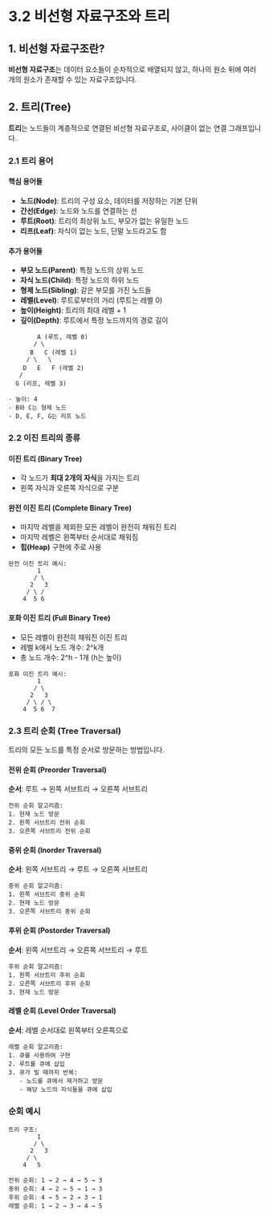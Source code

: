 # 3.2 비선형 자료구조와 트리

## 1. 비선형 자료구조란?

**비선형 자료구조**는 데이터 요소들이 순차적으로 배열되지 않고, 하나의 원소 뒤에 여러 개의 원소가 존재할 수 있는 자료구조입니다.

## 2. 트리(Tree)

**트리**는 노드들이 계층적으로 연결된 비선형 자료구조로, 사이클이 없는 연결 그래프입니다.

### 2.1 트리 용어

#### 핵심 용어들

- **노드(Node)**: 트리의 구성 요소, 데이터를 저장하는 기본 단위
- **간선(Edge)**: 노드와 노드를 연결하는 선
- **루트(Root)**: 트리의 최상위 노드, 부모가 없는 유일한 노드
- **리프(Leaf)**: 자식이 없는 노드, 단말 노드라고도 함

#### 추가 용어들

- **부모 노드(Parent)**: 특정 노드의 상위 노드
- **자식 노드(Child)**: 특정 노드의 하위 노드
- **형제 노드(Sibling)**: 같은 부모를 가진 노드들
- **레벨(Level)**: 루트로부터의 거리 (루트는 레벨 0)
- **높이(Height)**: 트리의 최대 레벨 + 1
- **깊이(Depth)**: 루트에서 특정 노드까지의 경로 길이

```
        A (루트, 레벨 0)
       / \
      B   C (레벨 1)
     / \   \
    D   E   F (레벨 2)
   /
  G (리프, 레벨 3)

- 높이: 4
- B와 C는 형제 노드
- D, E, F, G는 리프 노드
```

### 2.2 이진 트리의 종류

#### 이진 트리 (Binary Tree)

- 각 노드가 **최대 2개의 자식**을 가지는 트리
- 왼쪽 자식과 오른쪽 자식으로 구분

#### 완전 이진 트리 (Complete Binary Tree)

- 마지막 레벨을 제외한 모든 레벨이 완전히 채워진 트리
- 마지막 레벨은 왼쪽부터 순서대로 채워짐
- **힙(Heap)** 구현에 주로 사용

```
완전 이진 트리 예시:
        1
       / \
      2   3
     / \ /
    4  5 6
```

#### 포화 이진 트리 (Full Binary Tree)

- 모든 레벨이 완전히 채워진 이진 트리
- 레벨 k에서 노드 개수: 2^k개
- 총 노드 개수: 2^h - 1개 (h는 높이)

```
포화 이진 트리 예시:
        1
       / \
      2   3
     / \ / \
    4  5 6  7
```

### 2.3 트리 순회 (Tree Traversal)

트리의 모든 노드를 특정 순서로 방문하는 방법입니다.

#### 전위 순회 (Preorder Traversal)

**순서**: 루트 → 왼쪽 서브트리 → 오른쪽 서브트리

```
전위 순회 알고리즘:
1. 현재 노드 방문
2. 왼쪽 서브트리 전위 순회
3. 오른쪽 서브트리 전위 순회
```

#### 중위 순회 (Inorder Traversal)

**순서**: 왼쪽 서브트리 → 루트 → 오른쪽 서브트리

```
중위 순회 알고리즘:
1. 왼쪽 서브트리 중위 순회
2. 현재 노드 방문
3. 오른쪽 서브트리 중위 순회
```

#### 후위 순회 (Postorder Traversal)

**순서**: 왼쪽 서브트리 → 오른쪽 서브트리 → 루트

```
후위 순회 알고리즘:
1. 왼쪽 서브트리 후위 순회
2. 오른쪽 서브트리 후위 순회
3. 현재 노드 방문
```

#### 레벨 순회 (Level Order Traversal)

**순서**: 레벨 순서대로 왼쪽부터 오른쪽으로

```
레벨 순회 알고리즘:
1. 큐를 사용하여 구현
2. 루트를 큐에 삽입
3. 큐가 빌 때까지 반복:
   - 노드를 큐에서 제거하고 방문
   - 해당 노드의 자식들을 큐에 삽입
```

### 순회 예시

```
트리 구조:
        1
       / \
      2   3
     / \
    4   5

전위 순회: 1 → 2 → 4 → 5 → 3
중위 순회: 4 → 2 → 5 → 1 → 3
후위 순회: 4 → 5 → 2 → 3 → 1
레벨 순회: 1 → 2 → 3 → 4 → 5
```
